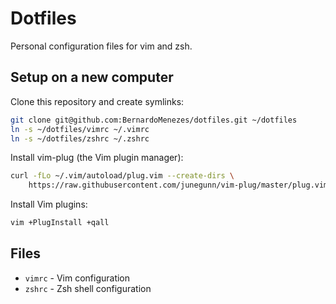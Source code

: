 # Dotfiles

Personal configuration files for vim and zsh.

## Setup on a new computer

Clone this repository and create symlinks:

```bash
git clone git@github.com:BernardoMenezes/dotfiles.git ~/dotfiles
ln -s ~/dotfiles/vimrc ~/.vimrc
ln -s ~/dotfiles/zshrc ~/.zshrc
```

Install vim-plug (the Vim plugin manager):

```bash
curl -fLo ~/.vim/autoload/plug.vim --create-dirs \
    https://raw.githubusercontent.com/junegunn/vim-plug/master/plug.vim
```

Install Vim plugins:

```bash
vim +PlugInstall +qall
```

## Files

- `vimrc` - Vim configuration
- `zshrc` - Zsh shell configuration
